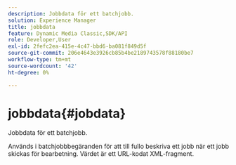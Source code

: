 ```yaml
---
description: Jobbdata för ett batchjobb.
solution: Experience Manager
title: jobbdata
feature: Dynamic Media Classic,SDK/API
role: Developer,User
exl-id: 2fefc2ea-415e-4c47-bbd6-ba081f849d5f
source-git-commit: 206e4643e3926cb85b4be2189743578f88180be7
workflow-type: tm+mt
source-wordcount: '42'
ht-degree: 0%

---
```


# jobbdata{#jobdata}

Jobbdata för ett batchjobb.

Används i batchjobbbegäranden för att till fullo beskriva ett jobb när ett jobb skickas för bearbetning. Värdet är ett URL-kodat XML-fragment.
